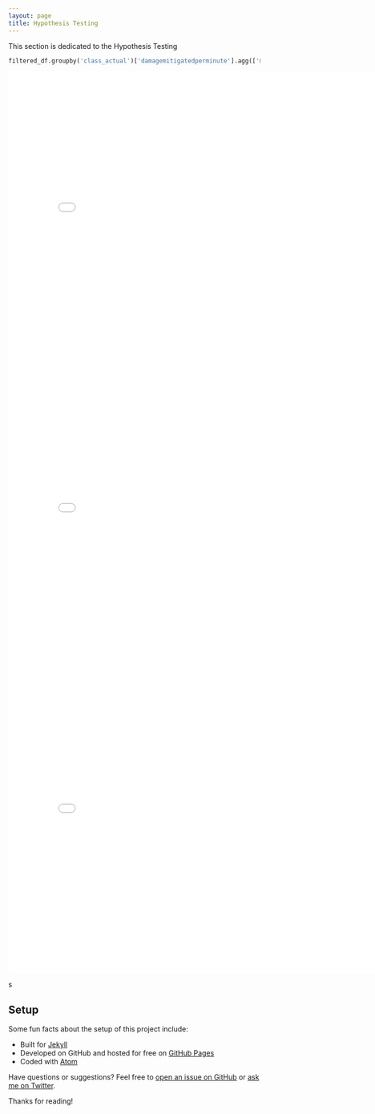 ```yaml
---
layout: page
title: Hypothesis Testing
---
```


<p class="message">
    This section is dedicated to the Hypothesis Testing
</p>

```py
filtered_df.groupby('class_actual')['damagemitigatedperminute'].agg(['mean','count'])
```

<iframe src="{{ site.url }}{{ site.baseurl }}/assets/groupby.html" width=800 height=600 frameBorder=0></iframe>

<iframe src="{{ site.url }}{{ site.baseurl }}/assets/damagemitagedperminute.html" width=800 height=600 frameBorder=0></iframe>

<iframe src="{{ site.url }}{{ site.baseurl }}/assets/damagetakenperminute.html" width=800 height=600 frameBorder=0></iframe>


s
## Setup

Some fun facts about the setup of this project include:

* Built for [Jekyll](https://jekyllrb.com)
* Developed on GitHub and hosted for free on [GitHub Pages](https://pages.github.com)
* Coded with [Atom](https://atom.io)

Have questions or suggestions? Feel free to [open an issue on GitHub](https://github.com/poole/issues/new) or [ask me on Twitter](https://twitter.com/mdo).

Thanks for reading!
